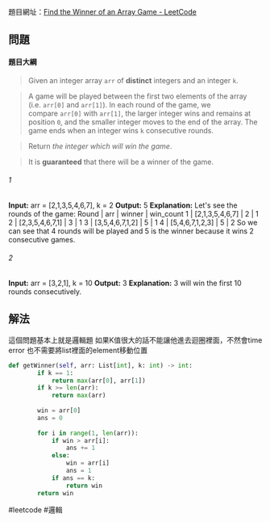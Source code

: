 
題目網址：[Find the Winner of an Array Game - LeetCode](https://leetcode.com/problems/find-the-winner-of-an-array-game/description/?envType=daily-question&envId=2023-11-05)

## 問題

#### 題目大綱

>Given an integer array `arr` of **distinct** integers and an integer `k`.

>A game will be played between the first two elements of the array (i.e. `arr[0]` and `arr[1]`). In each round of the game, we compare `arr[0]` with `arr[1]`, the larger integer wins and remains at position `0`, and the smaller integer moves to the end of the array. The game ends when an integer wins `k` consecutive rounds.

>Return _the integer which will win the game_.

>It is **guaranteed** that there will be a winner of the game.

###### 1
**Input:** arr = [2,1,3,5,4,6,7], k = 2
**Output:** 5
**Explanation:** Let's see the rounds of the game:
Round |       arr       | winner | win_count
  1   | [2,1,3,5,4,6,7] | 2      | 1
  2   | [2,3,5,4,6,7,1] | 3      | 1
  3   | [3,5,4,6,7,1,2] | 5      | 1
  4   | [5,4,6,7,1,2,3] | 5      | 2
So we can see that 4 rounds will be played and 5 is the winner because it wins 2 consecutive games.
###### 2
**Input:** arr = [3,2,1], k = 10
**Output:** 3
**Explanation:** 3 will win the first 10 rounds consecutively.
## 解法

這個問題基本上就是邏輯題
如果K值很大的話不能讓他進去迴圈裡面，不然會time error
也不需要將list裡面的element移動位置
```python
def getWinner(self, arr: List[int], k: int) -> int:
        if k == 1:
            return max(arr[0], arr[1])
        if k >= len(arr):
            return max(arr)
            
        win = arr[0]
        ans = 0
        
        for i in range(1, len(arr)):
            if win > arr[i]:
                ans += 1
            else:
                win = arr[i]
                ans = 1
            if ans == k:
                return win
        return win
```

#leetcode #邏輯